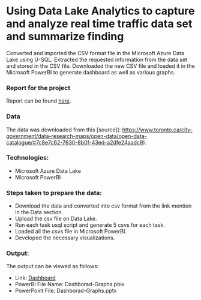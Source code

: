 # Using Data Lake Analytics to capture and analyze real time traffic data set and summarize finding
Converted and imported the CSV format file in the Microsoft Azure Data Lake using U-SQL. Extracted the requested information from the data set and stored in the CSV file. Downloaded the new CSV file and loaded it in the Microsoft PowerBI to generate dashboard as well as various graphs.

### Report for the project
Report can be found [here](https://github.com/dalalbhargav07/Data-Warehousing-to-Data-Analytics/blob/master/Analytics%20using%20MS%20Azure%20Data%20Lake/Report.pdf).

### Data
The data was downloaded from this [source](: https://www.toronto.ca/city-government/data-research-maps/open-data/open-data-catalogue/#7c8e7c62-7630-8b0f-43ed-a2dfe24aadc9).

### Technologies:
* Microsoft Azure Data Lake
* Microsoft PowerBI

### Steps taken to prepare the data:
* Download the data and converted into csv format from the link mention in the Data section.
* Upload the csv file on Data Lake.
* Run each task usql script and generate 5 csvs for each task. 
* Loaded all the csvs file in Microsoft PowerBI.
* Developed the necessary visualizations.

### Output:

The output can be viewed as follows:
* Link: [Dashboard](https://app.powerbi.com/view?r=eyJrIjoiMDlkYjM0OWItYWRhYS00MGVhLWI2OGEtMDcwZDIzOTg5OWE5IiwidCI6ImQ3OTA5NTVjLTc5MDMtNDc1NC04NDJiLTMyNTAzZDliNmVkYiIsImMiOjEwfQ%3D%3D)
* PowerBI File Name: Dashborad-Graphs.pbix
* PowerPoint File: Dashborad-Graphs.pptx
